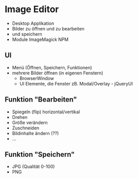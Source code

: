 # Image Editor
- Desktop Applikation
- Bilder zu öffnen und zu bearbeiten
- und speichern
- Module ImageMagick NPM

## UI
- Menü (Öffnen, Speichern, Funktionen)
- mehrere Bilder öffnen (in eigenen Fenstern)
    * BrowserWindow
    * UI Elemente, die Fenster zB. Modal/Overlay - jQueryUI

## Funktion "Bearbeiten"
- Spiegeln (flip) horizontal/vertikal
- Drehen
- Größe verändern
- Zuschneiden
- Bildinhalte ändern (??)
- ...

## Funktion "Speichern"
- JPG (Qualität 0-100)
- PNG
